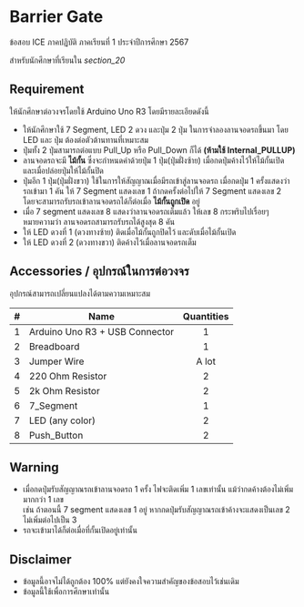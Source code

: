 # Barrier Gate

ข้อสอบ ICE ภาคปฏิบัติ ภาคเรียนที่ 1 ประจำปีการศึกษา 2567  

สำหรับนักศึกษาที่เรียนใน _section_20_

## Requirement

ให้นักศึกษาต่อวงจรโดยใช้ Arduino Uno R3 โดยมีรายละเอียดดังนี้

* ให้นักศึกษาใช้ 7 Segment, LED 2 ดวง และปุ่ม 2 ปุ่ม ในการจำลองลานจอดรถขึ้นมา โดย LED และ ปุ่ม ต้องต่อตัวต้านทานที่เหมาะสม
* ปุ่มทั้ง 2 ปุ่มสามารถต่อแบบ Pull_Up หรือ Pull_Down ก็ได้ __(ห้ามใช้ Internal_PULLUP)__
* ลานจอดรถจะมี __ไม้กั้น__ ซึ่งจะกำหนดค่าด้วยปุ่ม 1 ปุ่ม(ปุ่มฝั่งซ้าย) เมื่อกดปุ่มค้างไว้ให้ไม้กั้นเปิด และเมื่อปล่อยปุ่มให้ไม้กั้นปิด
* ปุ่มอีก 1 ปุ่ม(ปุ่มฝั่งขวา) ใช้ในการให้สัญญาณเมื่อมีรถเข้าสู่ลานจอดรถ เมื่อกดปุ่ม 1 ครั้งแสดงว่ารถเข้ามา 1 คัน ให้ 7 Segment แสดงเลข 1 ถ้ากดครั้งต่อไปให้ 7 Segment แสดงเลข 2  
  โดยจะสามารถรับรถเข้าลานจอดรถได้ก็ต่อเมื่อ __ไม้กั้นถูกเปิด__ อยู่
* เมื่อ 7 segment แสดงเลข 8 แสดงว่าลานจอดรถเต็มแล้ว ให้เลข 8 กระพริบไปเรื่อยๆ  
  หมายความว่า ลานจอดรถสามารถรับรถได้สูงสุด 8 คัน
* ให้ LED ดวงที่ 1 (ดวงทางซ้าย) ติดเมื่อไม้กั้นถูกปิดไว้ และดับเมื่อไม้กั้นเปิด
* ให้ LED ดวงที่ 2 (ดวงทางขวา) ติดค้างไว้เมื่อลานจอดรถเต็ม

## Accessories / อุปกรณ์ในการต่อวงจร

อุปกรณ์สามารถเปลี่ยนแปลงได้ตามความเหมาะสม

| # | Name | Quantities|
|---|---|:---:|
| 1 | Arduino Uno R3 + USB Connector | 1 |
| 2 | Breadboard | 1 |
| 3 | Jumper Wire | A lot |
| 4 | 220 Ohm Resistor | 2 |
| 5 | 2k Ohm Resistor | 2 |
| 6 | 7_Segment | 1 |
| 7 | LED (any color) | 2 |
| 8 | Push_Button | 2 |

## Warning

* เมื่อกดปุ่มรับสัญญาณรถเข้าลานจอดรถ 1 ครั้ง ไฟจะติดเพิ่ม 1 เลขเท่านั้น แม้ว่ากดค้างต้องไม่เพิ่มมากกว่า 1 เลข  
  เช่น ถ้าตอนนี้ 7 segment แสดงเลข 1 อยู่ หากกดปุ่มรับสัญญาณรถเข้าค้างจะแสดงเป็นเลข 2 ไม่เพิ่มต่อไปเป็น 3
* รถจะเข้ามาได้ก็ต่อเมื่อที่กั้นเปิดอยู่เท่านั้น

## Disclaimer

* ข้อมูลนี้อาจไม่ได้ถูกต้อง 100% แต่ยังคงใจความสำคัญของข้อสอบไว้เช่นเดิม
* ข้อมูลนี้ใช้เพื่อการศึกษาเท่านั้น

